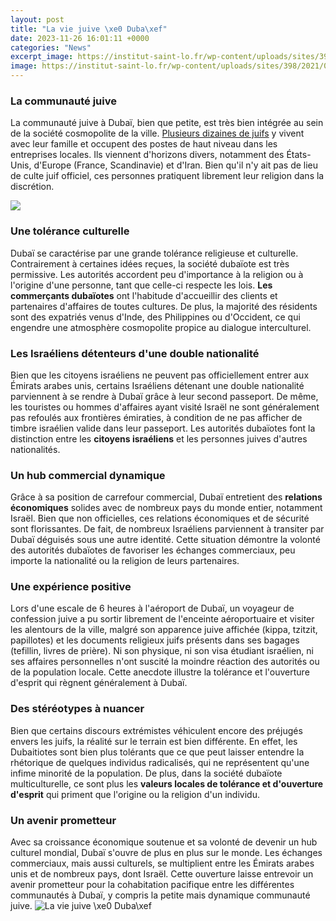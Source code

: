 ```yaml
---
layout: post
title: "La vie juive \xe0 Duba\xef"
date: 2023-11-26 16:01:11 +0000
categories: "News"
excerpt_image: https://institut-saint-lo.fr/wp-content/uploads/sites/398/2021/02/carnet-judaisme01-1-rotated-e1612424230528.jpeg
image: https://institut-saint-lo.fr/wp-content/uploads/sites/398/2021/02/carnet-judaisme01-1-rotated-e1612424230528.jpeg
---
```


### La communauté juive
La communauté juive à Dubaï, bien que petite, est très bien intégrée au sein de la société cosmopolite de la ville. [Plusieurs dizaines de juifs](https://wordtimes.github.io/2024-01-09-die-beste-zeit-nordmazedonien-zu-besuchen/) y vivent avec leur famille et occupent des postes de haut niveau dans les entreprises locales. Ils viennent d'horizons divers, notamment des États-Unis, d'Europe (France, Scandinavie) et d'Iran. Bien qu'il n'y ait pas de lieu de culte juif officiel, ces personnes pratiquent librement leur religion dans la discrétion. 

![](https://s.yimg.com/ny/api/res/1.2/pX5qcszZsQqMFEP8ZgV2ug--/YXBwaWQ9aGlnaGxhbmRlcjt3PTY0MDtoPTI3OA--/https://media.zenfs.com/fr/lepoint.fr/97d28514dd5234caffe99c0a2842a668)
### Une tolérance culturelle 
Dubaï se caractérise par une grande tolérance religieuse et culturelle. Contrairement à certaines idées reçues, la société dubaïote est très permissive. Les autorités accordent peu d'importance à la religion ou à l'origine d'une personne, tant que celle-ci respecte les lois. **Les commerçants dubaïotes** ont l'habitude d'accueillir des clients et partenaires d'affaires de toutes cultures. De plus, la majorité des résidents sont des expatriés venus d'Inde, des Philippines ou d'Occident, ce qui engendre une atmosphère cosmopolite propice au dialogue interculturel.
### Les Israéliens détenteurs d'une double nationalité
Bien que les citoyens israéliens ne peuvent pas officiellement entrer aux Émirats arabes unis, certains Israéliens détenant une double nationalité parviennent à se rendre à Dubaï grâce à leur second passeport. De même, les touristes ou hommes d'affaires ayant visité Israël ne sont généralement pas refoulés aux frontières émiraties, à condition de ne pas afficher de timbre israélien valide dans leur passeport. Les autorités dubaïotes font la distinction entre les **citoyens israéliens** et les personnes juives d'autres nationalités.
### Un hub commercial dynamique
Grâce à sa position de carrefour commercial, Dubaï entretient des **relations économiques** solides avec de nombreux pays du monde entier, notamment Israël. Bien que non officielles, ces relations économiques et de sécurité sont florissantes. De fait, de nombreux Israéliens parviennent à transiter par Dubaï déguisés sous une autre identité. Cette situation démontre la volonté des autorités dubaïotes de favoriser les échanges commerciaux, peu importe la nationalité ou la religion de leurs partenaires.
### Une expérience positive 
Lors d'une escale de 6 heures à l'aéroport de Dubaï, un voyageur de confession juive a pu sortir librement de l'enceinte aéroportuaire et visiter les alentours de la ville, malgré son apparence juive affichée (kippa, tzitzit, papillotes) et les documents religieux juifs présents dans ses bagages (tefillin, livres de prière). Ni son physique, ni son visa étudiant israélien, ni ses affaires personnelles n'ont suscité la moindre réaction des autorités ou de la population locale. Cette anecdote illustre la tolérance et l'ouverture d'esprit qui règnent généralement à Dubaï.
### Des stéréotypes à nuancer
Bien que certains discours extrémistes véhiculent encore des préjugés envers les juifs, la réalité sur le terrain est bien différente. En effet, les Dubaitiotes sont bien plus tolérants que ce que peut laisser entendre la rhétorique de quelques individus radicalisés, qui ne représentent qu'une infime minorité de la population. De plus, dans la société dubaïote multiculturelle, ce sont plus les **valeurs locales de tolérance et d'ouverture d'esprit** qui priment que l'origine ou la religion d'un individu.
### Un avenir prometteur
Avec sa croissance économique soutenue et sa volonté de devenir un hub culturel mondial, Dubaï s'ouvre de plus en plus sur le monde. Les échanges commerciaux, mais aussi culturels, se multiplient entre les Émirats arabes unis et de nombreux pays, dont Israël. Cette ouverture laisse entrevoir un avenir prometteur pour la cohabitation pacifique entre les différentes communautés à Dubaï, y compris la petite mais dynamique communauté juive.
![La vie juive \xe0 Duba\xef](https://institut-saint-lo.fr/wp-content/uploads/sites/398/2021/02/carnet-judaisme01-1-rotated-e1612424230528.jpeg)